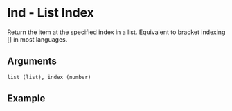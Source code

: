 # Ind - List Index

Return the item at the specified index in a list. Equivalent to bracket indexing [] in most languages.

## Arguments

```list (list), index (number)```

## Example
<editor :code='`
List Index Example
by Milo Jacobs and John Listings\n
was list lis 1 2 3..
was result ind list 2..
pri result.
`' 
:code-wordier="`
List Index Example
by Milo Jacobs and John Listings\n
Was list listing 1, 2, and 3?
What was result in indexing in the list the number 2?
Print that result.
`"
output-method='console'></editor>